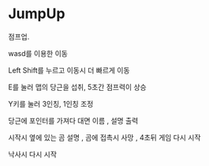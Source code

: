 # JumpUp
점프업. 

wasd를 이용한 이동  

Left Shift를 누르고 이동시 더 빠르게 이동

E를 눌러 맵의 당근을 섭취, 5초간 점프력이 상승

Y키를 눌러 3인칭, 1인칭 조정

당근에 포인터를 가져다 대면 이름 , 설명 출력

시작시 옆에 있는 곰 설명 , 곰에 접촉시 사망 , 4초뒤 게임 다시 시작

낙사시 다시 시작


